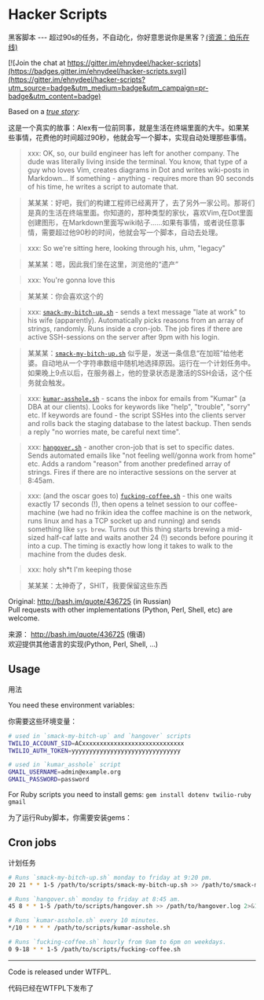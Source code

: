 # Hacker Scripts
黑客脚本 --- 超过90s的任务，不自动化，你好意思说你是黑客？[(资源：伯乐在线)]()

[![Join the chat at https://gitter.im/ehnydeel/hacker-scripts](https://badges.gitter.im/ehnydeel/hacker-scripts.svg)](https://gitter.im/ehnydeel/hacker-scripts?utm_source=badge&utm_medium=badge&utm_campaign=pr-badge&utm_content=badge)

Based on a _[true
story](https://www.jitbit.com/alexblog/249-now-thats-what-i-call-a-hacker/)_:

这是一个真实的故事：Alex有一位前同事，就是生活在终端里面的大牛。如果某些事情，花费他的时间超过90秒，他就会写一个脚本，实现自动处理那些事情。

> xxx: OK, so, our build engineer has left for another company. The dude was literally living inside the terminal. You know, that type of a guy who loves Vim, creates diagrams in Dot and writes wiki-posts in Markdown... If something - anything - requires more than 90 seconds of his time, he writes a script to automate that.

> 某某某：好吧，我们的构建工程师已经离开了，去了另外一家公司。那哥们是真的生活在终端里面。你知道的，那种类型的家伙，喜欢Vim,在Dot里面创建图形，在Markdown里面写wiki帖子......如果有事情，或者说任意事情，需要超过他90秒的时间，他就会写一个脚本，自动去处理。

> xxx: So we're sitting here, looking through his, uhm, "legacy"

> 某某某：嗯，因此我们坐在这里，浏览他的“遗产”

> xxx: You're gonna love this

> 某某某：你会喜欢这个的

> xxx: [`smack-my-bitch-up.sh`](https://github.com/NARKOZ/hacker-scripts/blob/master/smack-my-bitch-up.sh) - sends a text message "late at work" to his wife (apparently). Automatically picks reasons from an array of strings, randomly. Runs inside a cron-job. The job fires if there are active SSH-sessions on the server after 9pm with his login.

> 某某某：[`smack-my-bitch-up.sh`](https://github.com/NARKOZ/hacker-scripts/blob/master/smack-my-bitch-up.sh) 似乎是，发送一条信息“在加班”给他老婆。自动地从一个字符串数组中随机地选择原因。运行在一个计划任务中。如果晚上9点以后，在服务器上，他的登录状态是激活的SSH会话，这个任务就会触发。

> xxx: [`kumar-asshole.sh`](https://github.com/NARKOZ/hacker-scripts/blob/master/kumar-asshole.sh) - scans the inbox for emails from "Kumar" (a DBA at our clients). Looks for keywords like "help", "trouble", "sorry" etc. If keywords are found - the script SSHes into the clients server and rolls back the staging database to the latest backup. Then sends a reply "no worries mate, be careful next time".

> xxx: [`hangover.sh`](https://github.com/NARKOZ/hacker-scripts/blob/master/hangover.sh) - another cron-job that is set to specific dates. Sends automated emails like "not feeling well/gonna work from home" etc. Adds a random "reason" from another predefined array of strings. Fires if there are no interactive sessions on the server at 8:45am.

> xxx: (and the oscar goes to) [`fucking-coffee.sh`](https://github.com/NARKOZ/hacker-scripts/blob/master/fucking-coffee.sh) - this one waits exactly 17 seconds (!), then opens a telnet session to our coffee-machine (we had no frikin idea the coffee machine is on the network, runs linux and has a TCP socket up and running) and sends something like `sys brew`. Turns out this thing starts brewing a mid-sized half-caf latte and waits another 24 (!) seconds before pouring it into a cup. The timing is exactly how long it takes to walk to the machine from the dudes desk.

> xxx: holy sh*t I'm keeping those

> 某某某：太神奇了，SHIT，我要保留这些东西

Original: http://bash.im/quote/436725 (in Russian)  
Pull requests with other implementations (Python, Perl, Shell, etc) are welcome.

来源： http://bash.im/quote/436725 (俄语)  
欢迎提供其他语言的实现(Python, Perl, Shell, ...)

## Usage 
用法

You need these environment variables:

你需要这些环境变量：

```sh
# used in `smack-my-bitch-up` and `hangover` scripts
TWILIO_ACCOUNT_SID=ACxxxxxxxxxxxxxxxxxxxxxxxxxxxxx
TWILIO_AUTH_TOKEN=yyyyyyyyyyyyyyyyyyyyyyyyyyyyyyy

# used in `kumar_asshole` script
GMAIL_USERNAME=admin@example.org
GMAIL_PASSWORD=password
```

For Ruby scripts you need to install gems:
`gem install dotenv twilio-ruby gmail`

为了运行Ruby脚本，你需要安装gems：

## Cron jobs
计划任务

```sh
# Runs `smack-my-bitch-up.sh` monday to friday at 9:20 pm.
20 21 * * 1-5 /path/to/scripts/smack-my-bitch-up.sh >> /path/to/smack-my-bitch-up.log 2>&1

# Runs `hangover.sh` monday to friday at 8:45 am.
45 8 * * 1-5 /path/to/scripts/hangover.sh >> /path/to/hangover.log 2>&1

# Runs `kumar-asshole.sh` every 10 minutes.
*/10 * * * * /path/to/scripts/kumar-asshole.sh

# Runs `fucking-coffee.sh` hourly from 9am to 6pm on weekdays.
0 9-18 * * 1-5 /path/to/scripts/fucking-coffee.sh
```

---
Code is released under WTFPL.

代码已经在WTFPL下发布了
